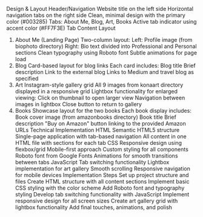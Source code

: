 Design & Layout
Header/Navigation
Website title on the left side
Horizontal navigation tabs on the right side
Clean, minimal design with the primary color (#003285)
Tabs: About Me, Blog, Art, Books
Active tab indicator using accent color (#FF7F3E)
Tab Content Layout
1. About Me (Landing Page)
Two-column layout:
Left: Profile image (from biophoto directory)
Right: Bio text divided into Professional and Personal sections
Clean typography using Roboto font
Subtle animations for page load
2. Blog
Card-based layout for blog links
Each card includes:
Blog title
Brief description
Link to the external blog
Links to Medium and travel blog as specified
3. Art
Instagram-style gallery grid
All 9 images from konaart directory displayed in a responsive grid
Lightbox functionality for enlarged viewing:
Click on thumbnail to open larger view
Navigation between images in lightbox
Close button to return to gallery
4. Books
Showcase layout for the two books
Each book display includes:
Book cover image (from amazonbooks directory)
Book title
Brief description
"Buy on Amazon" button linking to the provided Amazon URLs
Technical Implementation
HTML
Semantic HTML5 structure
Single-page application with tab-based navigation
All content in one HTML file with sections for each tab
CSS
Responsive design using flexbox/grid
Mobile-first approach
Custom styling for all components
Roboto font from Google Fonts
Animations for smooth transitions between tabs
JavaScript
Tab switching functionality
Lightbox implementation for art gallery
Smooth scrolling
Responsive navigation for mobile devices
Implementation Steps
Set up project structure and files
Create HTML structure with all content sections
Implement basic CSS styling with the color scheme
Add Roboto font and typography styling
Develop tab switching functionality with JavaScript
Implement responsive design for all screen sizes
Create art gallery grid with lightbox functionality
Add final touches, animations, and polish
